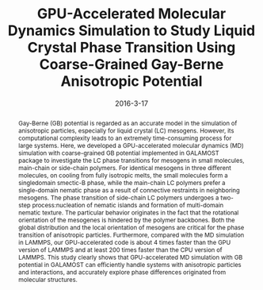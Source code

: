 ---
title: GPU-Accelerated Molecular Dynamics Simulation to Study Liquid  Crystal Phase Transition Using Coarse-Grained Gay-Berne Anisotropic  Potential
authors:
- Wenduo Chen
- Youliang Zhu
- Fengchao Cui
- Lunyang Liu
- Zhaoyan Sun
- Jizhong Chen
- Yunqi Li
date: '2016-3-17'
doi: 10.1371/journal.pone.0151704
publish_types: 期刊文章
publication: PLOS ONE
publication_short: PLoS ONE
abstract: Gay-Berne (GB) potential is regarded as an accurate model in  the simulation of anisotropic particles, especially for liquid crystal  (LC) mesogens. However, its computational complexity leads to an  extremely time-consuming process for large systems. Here, we developed a  GPU-accelerated molecular dynamics (MD) simulation with coarse-grained  GB potential implemented in GALAMOST package to investigate the LC phase  transitions for mesogens in small molecules, main-chain or side-chain  polymers. For identical mesogens in three different molecules, on  cooling from fully isotropic melts, the small molecules form a  singledomain smectic-B phase, while the main-chain LC polymers prefer a  single-domain nematic phase as a result of connective restraints in  neighboring mesogens. The phase transition of side-chain LC polymers  undergoes a two-step process:nucleation of nematic islands and  formation of multi-domain nematic texture. The particular behavior  originates in the fact that the rotational orientation of the mesogenes  is hindered by the polymer backbones. Both the global distribution and  the local orientation of mesogens are critical for the phase transition  of anisotropic particles. Furthermore, compared with the MD simulation  in LAMMPS, our GPU-accelerated code is about 4 times faster than the GPU  version of LAMMPS and at least 200 times faster than the CPU version of  LAMMPS. This study clearly shows that GPU-accelerated MD simulation  with GB potential in GALAMOST can efficiently handle systems with  anisotropic particles and interactions, and accurately explore phase  differences originated from molecular structures.
url_pdf: https://dx.plos.org/10.1371/journal.pone.0151704
---